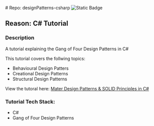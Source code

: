 ﻿﻿# Repo: designPatterns-csharp
![Static Badge](https://img.shields.io/badge/Dev_status-Development-green)

## Reason: C# Tutorial 

### Description
A tutorial explaining the Gang of Four Design Patterns in C#

This tutorial covers the follwing topics:

  - Behavioural Design Patters
  - Creational Design Patterns
  - Structural Design Patterns

View the tutoral here: [Mater Design Patterns & SOLID Principles in C#](https://www.youtube.com/watch?v=rylaiB2uH2A&list=PLEJtZcFPvL1hMFSghuSnVqIQAvDwYI4Vg&index=3&t=721s)

### Tutorial Tech Stack:

- C#
- Gang of Four Design Patterns
